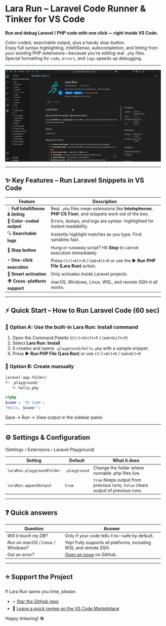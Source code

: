 # Lara Run – Laravel Code Runner & Tinker for VS Code

**Run and debug Laravel / PHP code with one click — right inside VS Code.**

Color-coded, searchable output, plus a handy stop-button.  
Enjoy full syntax highlighting, IntelliSense, autocompletion, and linting from your existing PHP extensions—because you’re editing real `.php` files.  
Special formatting for `code`, `errors`, and `logs` speeds up debugging.

---

![Run Laravel code in VS Code – Lara Run demo](https://raw.githubusercontent.com/ali-raza-saleem/lara-run/master/demo/setup.gif)

---

## ✨ Key Features – Run Laravel Snippets in VS Code

| Feature | Description |
|---------|-------------|
| 💡 **Full IntelliSense & linting** | Real `.php` files mean extensions like **Intelephense**, **PHP CS Fixer**, and snippets work out of the box. |
| 🎨 **Color-coded output** | Errors, dumps, and logs are syntax-highlighted for instant readability. |
| 🔍 **Searchable logs** | Instantly highlight matches as you type. Find variables fast. |
| 🛑 **Stop button** | Hung or runaway script? Hit **Stop** to cancel execution immediately. |
| ⚡ **One-click execution** | Press `Ctrl+Alt+R` / `Cmd+Alt+R` or use the **▶ Run PHP File (Lara Run)** action. |
| 🧘 **Smart activation** | Only activates inside Laravel projects. |
| 🌍 **Cross-platform support** | macOS, Windows, Linux, WSL, and remote SSH–it all works. |

---

## ⚡ Quick Start – How to Run Laravel Code (60 sec)

### 🔧 Option A: Use the built-in **Lara Run: Install** command

1. Open the Command Palette (`Ctrl+Shift+P` / `Cmd+Shift+P`)
2. Select **Lara Run: Install**
3. It creates and opens `.playground/hello.php` with a sample snippet.
4. Press **▶ Run PHP File (Lara Run)** or use `Ctrl+Alt+R` / `Cmd+Alt+R`


### 📁 Option B: Create manually

```bash
laravel‑app-folder/
└─ .playground/
   └─ hello.php
```

```php
<?php
$name = 'VS Code';
"Hello, $name!";
```

Save → Run → View output in the sidebar panel.

---

## ⚙️ Settings & Configuration

(Settings › Extensions › Laravel Playground)

| Setting                                | Default       | What it does                                                                            |
| -------------------------------------- | ------------- | --------------------------------------------------------------------------------------- |
| `laraRun.playgroundFolder` | `.playground` | Change the folder where runnable .php files live.            |
| `laraRun.appendOutput`     | `true`        | `true` Keeps output from previous runs; `false` clears output of previous runs. |


---

## ❓ Quick answers

| Question                          | Answer                                                                                                                                                    |
| --------------------------------- | --------------------------------------------------------------------------------------------------------------------------------------------------------- |
| *Will it touch my DB?*            | Only if your code tells it to—safe by default.                                                                                                  |
| *Run on macOS / Linux / Windows?* | Yep! Fully supports all platforms, including WSL and remote SSH.                                                                           |
| *Got an error?*                   | [Open an issue](https://github.com/ali-raza-saleem/lara-run/issues) on GitHub.. |

---

## ⭐ Support the Project

If Lara Run saves you time, please:

* ⭐ [Star the GitHub repo](https://github.com/ali-raza-saleem/lara-run)
* 🧩 [Leave a quick review on the VS Code Marketplace](https://marketplace.visualstudio.com/items?itemName=ali-raza-saleem.lara-run&ssr=false#review-details)

Happy tinkering! 🛠️
